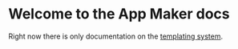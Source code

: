 # Welcome to the App Maker docs

Right now there is only documentation on the [templating system](templating.md).
